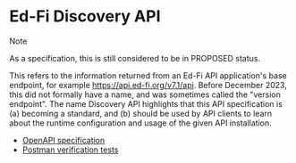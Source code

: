 # Ed-Fi Discovery API

> [!NOTE]
> As a specification, this is still considered to be in PROPOSED status.

This refers to the information returned from an Ed-Fi API application's base
endpoint, for example https://api.ed-fi.org/v7.1/api. Before December 2023, this
did not formally have a name, and was sometimes called the "version endpoint".
The name Discovery API highlights that this API specification is (a) becoming a
standard, and (b) should be used by API clients to learn about the runtime
configuration and usage of the given API installation.

* [OpenAPI specification](discovery-api-spec.yml)
* [Postman verification tests](discovery-api-spec.postman.json)
